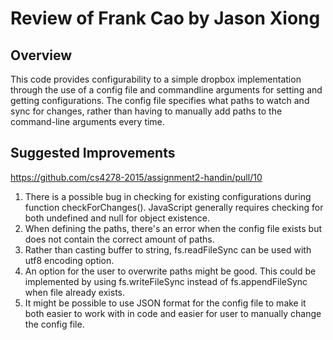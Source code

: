 # Review of Frank Cao by Jason Xiong

## Overview

This code provides configurability to a simple dropbox implementation through the use of a config file and commandline arguments for setting and getting configurations. The config file specifies what paths to watch and sync for changes, rather than having to manually add paths to the command-line arguments every time.


## Suggested Improvements

https://github.com/cs4278-2015/assignment2-handin/pull/10

1. There is a possible bug in checking for existing configurations during function checkForChanges(). JavaScript generally requires checking for both undefined and null for object existence.
2. When defining the paths, there's an error when the config file exists but does not contain the correct amount of paths.
3. Rather than casting buffer to string, fs.readFileSync can be used with utf8 encoding option.
4. An option for the user to overwrite paths might be good. This could be implemented by using fs.writeFileSync instead of fs.appendFileSync when file already exists.
5. It might be possible to use JSON format for the config file to make it both easier to work with in code and easier for user to manually change the config file.
